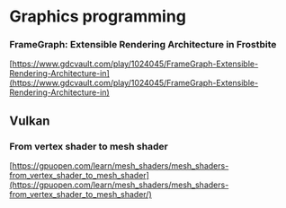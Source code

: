 # Graphics programming

### FrameGraph: Extensible Rendering Architecture in Frostbite 
[https://www.gdcvault.com/play/1024045/FrameGraph-Extensible-Rendering-Architecture-in](https://www.gdcvault.com/play/1024045/FrameGraph-Extensible-Rendering-Architecture-in)

## Vulkan

### From vertex shader to mesh shader
[https://gpuopen.com/learn/mesh_shaders/mesh_shaders-from_vertex_shader_to_mesh_shader](https://gpuopen.com/learn/mesh_shaders/mesh_shaders-from_vertex_shader_to_mesh_shader/)




